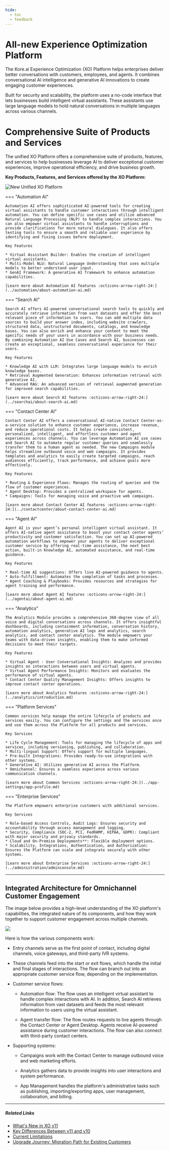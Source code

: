```yaml
---
hide:
  - toc
  - feedback
---
```

# All-new Experience Optimization Platform
The Kore.ai Experience Optimization (XO) Platform helps enterprises deliver better conversations with customers, employees, and agents. It combines conversational AI intelligence and generative AI innovations to create engaging customer experiences.

Built for security and scalability, the platform uses a no-code interface that lets businesses build intelligent virtual assistants. These assistants use large language models to hold natural conversations in multiple languages across various channels.

# Comprehensive Suite of Products and Services
The unified XO Platform offers a comprehensive suite of products, features, and services to help businesses leverage AI to deliver exceptional customer experiences, improve operational efficiency, and drive business growth.

**Key Products, Features, and Services offered by the XO Platform:**

<img src="../images/xo-platform-components.png" alt="New Unified XO Platform" title="New unified XO Platform">

=== "Automation AI"

    Automation AI offers sophisticated AI-powered tools for creating virtual assistants to handle customer interactions through intelligent automation. You can define specific use cases and utilize advanced Natural Language Processing (NLP) to handle complex interactions. You can also empower virtual assistants to handle interruptions and provide clarifications for more natural dialogues. It also offers testing tools to ensure a smooth and reliable user experience by identifying and fixing issues before deployment.
    
    Key Features
    
    * Virtual Assistant Builder: Enables the creation of intelligent virtual assistants.
    * Multi-Model NLU: Natural Language Understanding that uses multiple models to better understand user input.
    * GenAI Framework: A generative AI framework to enhance automation capabilities.  
    
    [Learn more about Automation AI features :octicons-arrow-right-24:](../automation/about-automation-ai.md)

=== "Search AI"

    Search AI offers AI-powered conversational search tools to quickly and accurately retrieve information from vast datasets and offer the most relevant piece of information to users. You can add multiple data sources to build your answer index, including website crawlers, structured data, unstructured documents, catalogs, and knowledge bases. You can also enrich and enhance your content to meet the specific needs of your users in accordance with your business needs. By combining Automation AI Use Cases and Search AI, businesses can create an exceptional, seamless conversational experience for their users.
    
    Key Features
    
    * Knowledge AI with LLM: Integrates large language models to enrich knowledge bases.
    * Retrieval Augmented Generation: Enhances information retrieval with generative AI.
    * Advanced RAG: An advanced version of retrieval augmented generation for improved search capabilities.  
    
    [Learn more about Search AI features :octicons-arrow-right-24:](../searchai/about-search-ai.md)

=== "Contact Center AI"

    Contact Center AI offers a conversational AI-native Contact Center-as-a-service solution to enhance customer experience, increase revenue, and reduce operational costs. It helps create consistent, personalized, intelligent, and effortless customer and agent experiences across channels. You can leverage Automation AI use cases and Search AI to automate regular customer queries and seamlessly transfer them to a human agent as needed. The new Campaigns module helps streamline outbound voice and web campaigns. It provides templates and analytics to easily create targeted campaigns, reach audiences efficiently, track performance, and achieve goals more effectively.
    
    Key Features
    
    * Routing & Experience Flows: Manages the routing of queries and the flow of customer experiences.
    * Agent Desktop: Provides a centralized workspace for agents.
    * Campaigns: Tools for managing voice and proactive web campaigns.  
    
    [Learn more about Contact Center AI features :octicons-arrow-right-24:](../contactcenter/about-contact-center-ai.md)

=== "Agent AI"

    Agent AI is your agent’s personal intelligent virtual assistant. It offers AI-native agent assistance to boost your contact center agents’ productivity and customer satisfaction. You can set up AI-powered automation workflows to empower your agents to deliver exceptional customer service by offering real-time assistance, the next best action, built-in Knowledge AI, automated assistance, and real-time guidance.
    
    Key Features
    
    * Real-time AI suggestions: Offers live AI-powered guidance to agents.
    * Auto-fulfillment: Automates the completion of tasks and processes.
    * Agent Coaching & Playbooks: Provides resources and strategies for agent training and performance.  
    
    [Learn more about Agent AI features :octicons-arrow-right-24:](../agentai/about-agent-ai.md)

=== "Analytics"

    The Analytics Module provides a comprehensive 360-degree view of all voice and digital conversations across channels. It offers insightful dashboards, including containment information, conversation history, automation analytics, generative AI logs and analytics, search analytics, and contact center analytics. The module empowers your teams with data-driven insights, enabling them to make informed decisions to meet their targets.
    
    Key Features
    
    * Virtual Agent - User Conversational Insights: Analyzes and provides insights on interactions between users and virtual agents.
    * Virtual Agent Performance Insights: Monitors and evaluates the performance of virtual agents.
    * Contact Center Quality Management Insights: Offers insights to improve contact center operations.  
    
    [Learn more about Analytics features :octicons-arrow-right-24:](../analytics/introduction.md)

=== "Platform Services"

    Common services help manage the entire lifecycle of products and services easily. You can configure the settings and the services once and use them across the Platform for all products and services.
    
    Key Services
    
    * Life Cycle Management: Tools for managing the lifecycle of apps and services, including versioning, publishing, and collaboration.
    * Multi-lingual Support: Offers support for multiple languages.
    * Pre-built Integrations: Provides ready-to-use integrations with other systems.
    * Generative AI: Utilizes generative AI across the Platform.
    * Omnichannel: Ensures a seamless experience across various communication channels.  
    
    [Learn more about Common Services :octicons-arrow-right-24:](../app-settings/app-profile.md)

=== "Enterprise Services"

    The Platform empowers enterprise customers with additional services.   
    
    Key Services
    
    * Role-based Access Controls, Audit Logs: Ensures security and accountability through access management and logging.
    * Security, Compliance (SOC-2, PCI, FedRAMP, HIPAA, GDPR): Compliant with major security and privacy standards.
    * Cloud and On-Premise Deployments**: Flexible deployment options.
    * Scalability, Integrations, Authentication, and Authorization: Ensures the Platform can scale and integrate securely with other systems.  
    
    [Learn more about Enterprise Services :octicons-arrow-right-24:](../administration/adminconsole.md)

<hr>

## Integrated Architecture for Omnichannel Customer Engagement

The image below provides a high-level understanding of the XO platform's capabilities, the integrated nature of its components, and how they work together to support customer engagement across multiple channels.

<img src="../images/xo-platform-components-flow.png">

Here is how the various components work:

* Entry channels serve as the first point of contact, including digital channels, voice gateways, and third-party IVR systems.

* These channels feed into the start or exit flows, which handle the initial and final stages of interactions. The flow can branch out into an appropriate customer service flow, depending on the implementation.

* Customer service flows:
    
    * Automation flow: The flow uses an intelligent virtual assistant to handle complex interactions with AI. In addition, Search AI retrieves information from vast datasets and feeds the most relevant information to users using the virtual assistant.

    * Agent transfer flow: The flow routes requests to live agents through the Contact Center or Agent Desktop. Agents receive AI-powered assistance during customer interactions. The flow can also connect with third-party contact centers.

* Supporting systems:

    * Campaigns work with the Contact Center to manage outbound voice and web marketing efforts.
    
    * Analytics gathers data to provide insights into user interactions and system performance.
    
    * App Management handles the platform's administrative tasks such as publishing, importing/exporting apps, user management, collaboration, and billing.

<hr>

##### Related Links

* [What's New in XO v11](./whats-new-in-xo-platform.md)
* [Key Differences Between v11 and v10](./key-differences-between-xo11-and-xo10.md)
* [Current Limitations](../release-notes/current-limitations.md)
* [Upgrade Journey: Migration Path for Existing Customers](./whats-new-in-xo-platform.md#migration-path-for-existing-customers-upgrade-journey)